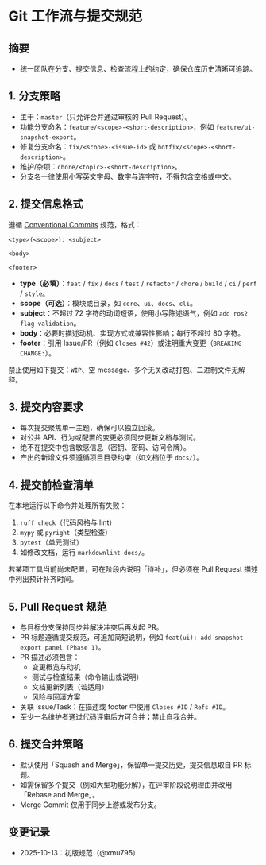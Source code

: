 # Git 工作流与提交规范

## 摘要
- 统一团队在分支、提交信息、检查流程上的约定，确保仓库历史清晰可追踪。

## 1. 分支策略

- 主干：`master`（只允许合并通过审核的 Pull Request）。
- 功能分支命名：`feature/<scope>-<short-description>`，例如 `feature/ui-snapshot-export`。
- 修复分支命名：`fix/<scope>-<issue-id>` 或 `hotfix/<scope>-<short-description>`。
- 维护/杂项：`chore/<topic>-<short-description>`。
- 分支名一律使用小写英文字母、数字与连字符，不得包含空格或中文。

## 2. 提交信息格式

遵循 [Conventional Commits](https://www.conventionalcommits.org/zh-hans/v1.0.0/) 规范，格式：

```
<type>(<scope>): <subject>

<body>

<footer>
```

- **type（必填）**：`feat` / `fix` / `docs` / `test` / `refactor` / `chore` / `build` / `ci` / `perf` / `style`。
- **scope（可选）**：模块或目录，如 `core`、`ui`、`docs`、`cli`。
- **subject**：不超过 72 字符的动词短语，使用小写陈述语气，例如 `add ros2 flag validation`。
- **body**：必要时描述动机、实现方式或兼容性影响；每行不超过 80 字符。
- **footer**：引用 Issue/PR（例如 `Closes #42`）或注明重大变更（`BREAKING CHANGE:`）。

禁止使用如下提交：`WIP`、空 message、多个无关改动打包、二进制文件无解释。

## 3. 提交内容要求

- 每次提交聚焦单一主题，确保可以独立回滚。
- 对公共 API、行为或配置的变更必须同步更新文档与测试。
- 绝不在提交中包含敏感信息（密钥、密码、访问令牌）。
- 产出的新增文件须遵循项目目录约束（如文档位于 `docs/`）。

## 4. 提交前检查清单

在本地运行以下命令并处理所有失败：

1. `ruff check`（代码风格与 lint）
2. `mypy` 或 `pyright`（类型检查）
3. `pytest`（单元测试）
4. 如修改文档，运行 `markdownlint docs/`。

若某项工具当前尚未配置，可在阶段内说明「待补」，但必须在 Pull Request 描述中列出预计补齐时间。

## 5. Pull Request 规范

- 与目标分支保持同步并解决冲突后再发起 PR。
- PR 标题遵循提交规范，可追加简短说明，例如 `feat(ui): add snapshot export panel (Phase 1)`。
- PR 描述必须包含：
  - 变更概览与动机
  - 测试与检查结果（命令输出或说明）
  - 文档更新列表（若适用）
  - 风险与回滚方案
- 关联 Issue/Task：在描述或 footer 中使用 `Closes #ID` / `Refs #ID`。
- 至少一名维护者通过代码评审后方可合并；禁止自我合并。

## 6. 提交合并策略

- 默认使用「Squash and Merge」，保留单一提交历史，提交信息取自 PR 标题。
- 如需保留多个提交（例如大型功能分解），在评审阶段说明理由并改用「Rebase and Merge」。
- Merge Commit 仅用于同步上游或发布分支。

## 变更记录
- 2025-10-13：初版规范（@xmu795）
